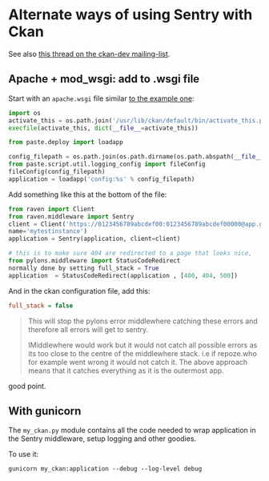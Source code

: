 # Alternate ways of using Sentry with Ckan

See also [this thread on the ckan-dev mailing-list](https://lists.okfn.org/pipermail/ckan-dev/2014-February/006863.html).

## Apache + mod_wsgi: add to .wsgi file

Start with an ``apache.wsgi`` file similar [to the example one](https://github.com/ckan/ckan-packaging/blob/master/etc/ckan/default/apache.wsgi):

```python
import os
activate_this = os.path.join('/usr/lib/ckan/default/bin/activate_this.py')
execfile(activate_this, dict(__file__=activate_this))

from paste.deploy import loadapp

config_filepath = os.path.join(os.path.dirname(os.path.abspath(__file__)), 'production.ini')
from paste.script.util.logging_config import fileConfig
fileConfig(config_filepath)
application = loadapp('config:%s' % config_filepath)
```

Add something like this at the bottom of the file:

```python
from raven import Client
from raven.middleware import Sentry
client = Client('https://0123456789abcdef00:0123456789abcdef00000@app.getsentry.com/12345',
name='mytestinstance')
application = Sentry(application, client=client)

# this is to make sure 404 are redirected to a page that looks nice,
from pylons.middleware import StatusCodeRedirect
normally done by setting full_stack = True
application  = StatusCodeRedirect(application , [400, 404, 500])
```

And in the ckan configuration file, add this:

```ini
full_stack = false
```

> This will stop the pylons error middlewhere catching these errors and
> therefore all errors will get to sentry.
>
> IMiddlewhere would work but it would not catch all possible errors as
> its too close to the centre of the middlewhere stack.  i.e if
> repoze.who for example went wrong it would not catch it.   The above
> approach means that it catches everything as it is the outermost app.

good point.


## With gunicorn

The ``my_ckan.py`` module contains all the code needed to wrap application
in the Sentry middleware, setup logging and other goodies.

To use it:

```
gunicorn my_ckan:application --debug --log-level debug
```
